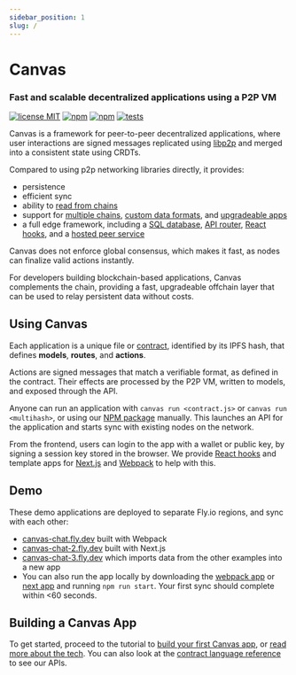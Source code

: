 ```yaml
---
sidebar_position: 1
slug: /
---
```


# Canvas

### Fast and scalable decentralized applications using a P2P VM

[![license MIT](https://img.shields.io/badge/License-MIT-brightgreen.svg)](https://opensource.org/licenses/MIT) [![npm](https://img.shields.io/npm/v/@canvas-js/core?color=33cd56&logo=npm)](https://www.npmjs.com/package/@canvas-js/core) [![npm](https://img.shields.io/github/last-commit/canvasxyz/canvas?color=33cd56&logo=github)](https://github.com/canvasxyz/canvas/tree/main/packages/core) [![tests](https://github.com/canvasxyz/canvas/actions/workflows/ci.yml/badge.svg)](https://github.com/canvasxyz/canvas/actions/workflows/ci.yml)

Canvas is a framework for peer-to-peer decentralized applications,
where user interactions are signed messages replicated using
[libp2p](https://libp2p.io/) and merged into a consistent state
using CRDTs.

Compared to using p2p networking libraries directly, it provides:

* persistence
* efficient sync
* ability to [read from chains](./docs/api#contracts)
* support for [multiple chains](./docs/formats#signing), [custom data formats](./docs/custom), and [upgradeable apps](./docs/api#sources)
* a full edge framework, including a [SQL database](./docs/api#models), [API router](./docs/api#routes), [React hooks](./docs/canvas/packages/hooks), and a [hosted peer service](./docs/tutorial/canvas-hub)

Canvas does not enforce global consensus, which makes it fast, as nodes
can finalize valid actions instantly.

For developers building blockchain-based applications, Canvas
complements the chain, providing a fast, upgradeable offchain layer
that can be used to relay persistent data without costs.


## Using Canvas

Each application is a unique file or
[contract](./docs/tutorial/writing-a-canvas-contract), identified by its
IPFS hash, that defines **models**, **routes**, and **actions**.

Actions are signed messages that match a verifiable format, as
defined in the contract. Their effects are processed by the P2P VM,
written to models, and exposed through the API.

Anyone can run an application with `canvas run <contract.js>` or
`canvas run <multihash>`, or using our [NPM
package](./docs/canvas/packages/core) manually. This launches an API
for the application and starts sync with existing nodes on the
network.

From the frontend, users can login to the app with a wallet or public key, by
signing a session key stored in the browser. We provide [React
hooks](https://www.npmjs.com/package/@canvas-js/hooks)
and template apps for
[Next.js](https://github.com/canvasxyz/canvas/tree/main/examples/chat-next)
and
[Webpack](https://github.com/canvasxyz/canvas/tree/main/examples/chat-webpack)
to help with this.


## Demo

These demo applications are deployed to separate Fly.io regions, and
sync with each other:

* [canvas-chat.fly.dev](https://canvas-chat.fly.dev/index.html) built with Webpack
* [canvas-chat-2.fly.dev](https://canvas-chat-2.fly.dev) built with Next.js
* [canvas-chat-3.fly.dev](https://canvas-chat-3.fly.dev) which imports data from the other examples into a new app
* You can also run the app locally by downloading the
  [webpack app](https://github.com/canvasxyz/canvas/tree/main/examples/chat-webpack)
  or [next app](https://github.com/canvasxyz/canvas/tree/main/examples/chat-next)
  and running `npm run start`. Your first sync should complete within <60 seconds.


## Building a Canvas App

To get started, proceed to the tutorial to [build your first Canvas
app](./docs/tutorial/writing-a-canvas-contract), or [read more about
the tech](./docs/architecture). You can also look at the
[contract language reference](./docs/api) to see our APIs.
